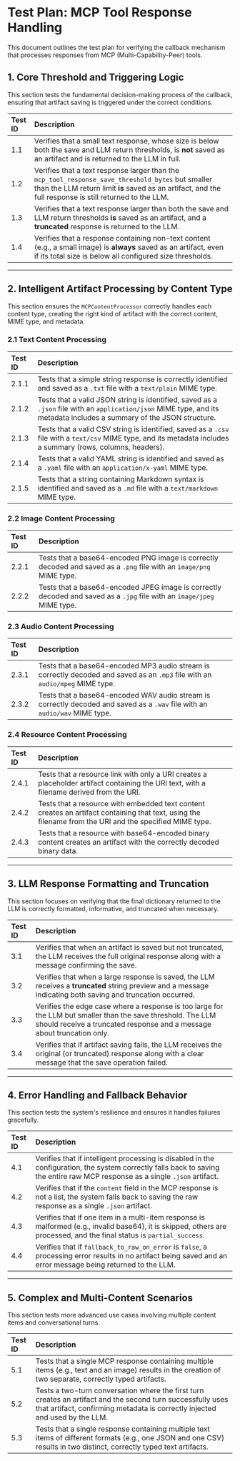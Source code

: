 # Test Plan: MCP Tool Response Handling

This document outlines the test plan for verifying the callback mechanism that processes responses from MCP (Multi-Capability-Peer) tools.

## 1. Core Threshold and Triggering Logic

This section tests the fundamental decision-making process of the callback, ensuring that artifact saving is triggered under the correct conditions.

| Test ID | Description |
| :--- | :--- |
| 1.1 | Verifies that a small text response, whose size is below both the save and LLM return thresholds, is **not** saved as an artifact and is returned to the LLM in full. |
| 1.2 | Verifies that a text response larger than the `mcp_tool_response_save_threshold_bytes` but smaller than the LLM return limit **is** saved as an artifact, and the full response is still returned to the LLM. |
| 1.3 | Verifies that a text response larger than both the save and LLM return thresholds **is** saved as an artifact, and a **truncated** response is returned to the LLM. |
| 1.4 | Verifies that a response containing non-text content (e.g., a small image) is **always** saved as an artifact, even if its total size is below all configured size thresholds. |

---

## 2. Intelligent Artifact Processing by Content Type

This section ensures the `MCPContentProcessor` correctly handles each content type, creating the right kind of artifact with the correct content, MIME type, and metadata.

### 2.1 Text Content Processing

| Test ID | Description |
| :--- | :--- |
| 2.1.1 | Tests that a simple string response is correctly identified and saved as a `.txt` file with a `text/plain` MIME type. |
| 2.1.2 | Tests that a valid JSON string is identified, saved as a `.json` file with an `application/json` MIME type, and its metadata includes a summary of the JSON structure. |
| 2.1.3 | Tests that a valid CSV string is identified, saved as a `.csv` file with a `text/csv` MIME type, and its metadata includes a summary (rows, columns, headers). |
| 2.1.4 | Tests that a valid YAML string is identified and saved as a `.yaml` file with an `application/x-yaml` MIME type. |
| 2.1.5 | Tests that a string containing Markdown syntax is identified and saved as a `.md` file with a `text/markdown` MIME type. |

### 2.2 Image Content Processing

| Test ID | Description |
| :--- | :--- |
| 2.2.1 | Tests that a base64-encoded PNG image is correctly decoded and saved as a `.png` file with an `image/png` MIME type. |
| 2.2.2 | Tests that a base64-encoded JPEG image is correctly decoded and saved as a `.jpg` file with an `image/jpeg` MIME type. |

### 2.3 Audio Content Processing

| Test ID | Description |
| :--- | :--- |
| 2.3.1 | Tests that a base64-encoded MP3 audio stream is correctly decoded and saved as an `.mp3` file with an `audio/mpeg` MIME type. |
| 2.3.2 | Tests that a base64-encoded WAV audio stream is correctly decoded and saved as a `.wav` file with an `audio/wav` MIME type. |

### 2.4 Resource Content Processing

| Test ID | Description |
| :--- | :--- |
| 2.4.1 | Tests that a resource link with only a URI creates a placeholder artifact containing the URI text, with a filename derived from the URI. |
| 2.4.2 | Tests that a resource with embedded text content creates an artifact containing that text, using the filename from the URI and the specified MIME type. |
| 2.4.3 | Tests that a resource with base64-encoded binary content creates an artifact with the correctly decoded binary data. |

---

## 3. LLM Response Formatting and Truncation

This section focuses on verifying that the final dictionary returned to the LLM is correctly formatted, informative, and truncated when necessary.

| Test ID | Description |
| :--- | :--- |
| 3.1 | Verifies that when an artifact is saved but not truncated, the LLM receives the full original response along with a message confirming the save. |
| 3.2 | Verifies that when a large response is saved, the LLM receives a **truncated** string preview and a message indicating both saving and truncation occurred. |
| 3.3 | Verifies the edge case where a response is too large for the LLM but smaller than the save threshold. The LLM should receive a truncated response and a message about truncation only. |
| 3.4 | Verifies that if artifact saving fails, the LLM receives the original (or truncated) response along with a clear message that the save operation failed. |

---

## 4. Error Handling and Fallback Behavior

This section tests the system's resilience and ensures it handles failures gracefully.

| Test ID | Description |
| :--- | :--- |
| 4.1 | Verifies that if intelligent processing is disabled in the configuration, the system correctly falls back to saving the entire raw MCP response as a single `.json` artifact. |
| 4.2 | Verifies that if the `content` field in the MCP response is not a list, the system falls back to saving the raw response as a single `.json` artifact. |
| 4.3 | Verifies that if one item in a multi-item response is malformed (e.g., invalid base64), it is skipped, others are processed, and the final status is `partial_success`. |
| 4.4 | Verifies that if `fallback_to_raw_on_error` is `false`, a processing error results in no artifact being saved and an error message being returned to the LLM. |

---

## 5. Complex and Multi-Content Scenarios

This section tests more advanced use cases involving multiple content items and conversational turns.

| Test ID | Description |
| :--- | :--- |
| 5.1 | Tests that a single MCP response containing multiple items (e.g., text and an image) results in the creation of two separate, correctly typed artifacts. |
| 5.2 | Tests a two-turn conversation where the first turn creates an artifact and the second turn successfully uses that artifact, confirming metadata is correctly injected and used by the LLM. |
| 5.3 | Tests that a single response containing multiple text items of different formats (e.g., one JSON and one CSV) results in two distinct, correctly typed text artifacts. |
